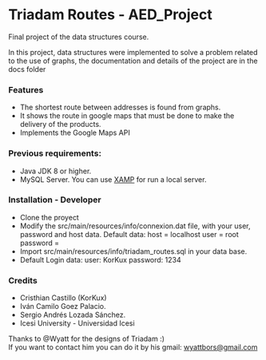 # Triadam Routes - AED_Project
Final project of the data structures course.

In this project, data structures were implemented to solve a problem related to the use of 
graphs, the documentation and details of the project are in the docs folder


### Features
* The shortest route between addresses is found from graphs.
* It shows the route in google maps that must be done to make the delivery of the products.
* Implements the Google Maps API

### Previous requirements:
* Java JDK 8 or higher.
* MySQL Server. You can use [XAMP](https://www.apachefriends.org/es/index.html) for run a local server.

### Installation - Developer
* Clone the proyect
* Modify the src/main/resources/info/connexion.dat file, with your user, password and host data.
Default data:
host = localhost
user = root
password = 
* Import src/main/resources/info/triadam_routes.sql in your data base.
* Default Login data:
user: KorKux
password: 1234

### Credits
* Cristhian Castillo (KorKux)
* Iván Camilo Goez Palacio.
* Sergio Andrés Lozada Sánchez. 
* Icesi University - Universidad Icesi  

Thanks to @Wyatt for the designs of Triadam :)  
If you want to contact him you can do it by his gmail: wyattbors@gmail.com
